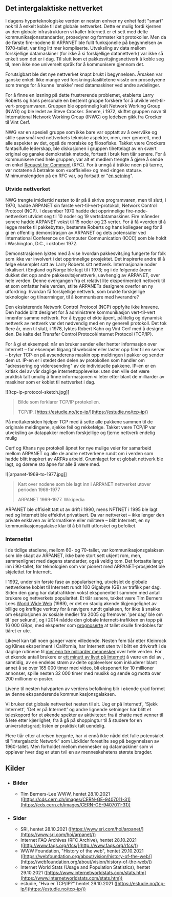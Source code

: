 ## Det intergalaktiske nettverket

I dagens hyperteknologiske verden er nesten enhver ny enhet født "smart" nok til å enkelt koble til det globale nettverket. Dette er mulig fordi kjernen av den globale infrastrukturen vi kaller Internett er et sett med delte kommunikasjonsstandarder, prosedyrer og formater kalt protokoller. Men da de første fire-nodene til ARPANET ble fullt funksjonelle på begynnelsen av 1970-tallet, var ting litt mer kompliserte. Utveksling av data mellom forskjellige datamaskiner (for ikke å si forskjellige datanettverk) var ikke så enkelt som det er i dag. Til slutt kom et pakkesvitsjingsnettverk å koble seg til, men ikke noe universelt språk for å kommunisere gjennom det.

Forutsigbart ble det nye nettverket knapt brukt i begynnelsen. Årsaken var ganske enkel: Ikke mange ved forskningsfasilitetene visste om prosedyrene som trengs for å kunne 'snakke' med datamaskiner ved andre avdelinger.

For å finne en løsning på dette frustrerende problemet, etablerte Larry Roberts og hans personale en bestemt gruppe forskere for å utvikle vert-til-vert-programvaren. Gruppen ble opprinnelig kalt Network Working Group (NWG) og ble ledet av Steve Crocker. Senere, i 1972, skiftet gruppen navn til International Network Working Group (INWG) og ledelsen gikk fra Crocker til Vint Cerf.

NWG var en spesiell gruppe som ikke bare var opptatt av å overvåke og stille spørsmål ved nettverkets tekniske aspekter, men, mer generelt, med alle aspekter av det, også de moralske og filosofiske. Takket være Crockers fantasifulle lederskap, ble diskusjonen i gruppen tilrettelagt av en svært original og ganske demokratisk metode, fortsatt i bruk fem tiår senere. For å kommunisere med hele gruppen, var alt et medlem trengte å gjøre å sende en enkel [Request for Comment](http://www.faqs.org/rfcs/) (RFC). For å unngå å tråkke noen på tærne, var notatene å betrakte som «uoffisielle» og med «ingen status». Minimumslengden på en RFC var, og fortsatt er "[én setning](http://www.faqs.org/rfcs/rfc30.html)".

### Utvide nettverket

NWG trengte imidlertid nesten to år på å skrive programvaren, men til slutt, i 1970, hadde ARPANET sin første vert-til-vert-protokoll, Network Control Protocol (NCP). I desember 1970 hadde det opprinnelige fire-node-nettverket utvidet seg til 10 noder og 19 vertsdatamaskiner. Fire måneder senere hadde ARPANET vokst til 15 noder og 23 verter. For å få «verden til å legge merke til pakkebytte», bestemte Roberts og hans kollegaer seg for å gi en offentlig demonstrasjon av ARPANET og dets potensialer ved International Conference on Computer Communication (ICCC) som ble holdt i Washington, D.C., i oktober 1972.

Demonstrasjonen lyktes med å vise hvordan pakkesvitsjing fungerte for folk som ikke var involvert i det opprinnelige prosjektet. Det inspirerte andre til å følge eksemplet satt av Larry Roberts sitt nettverk. Internasjonale noder lokalisert i England og Norge ble lagt til i 1973; og i de følgende årene dukket det opp andre pakkesvitsjenettverk, uavhengig av ARPANET, over hele verden. Denne overgangen fra et relativt lite eksperimentelt nettverk til et som omfatter hele verden, stilte ARPANETs designere overfor en ny utfordring: hvordan få forskjellige nettverk, som brukte forskjellige teknologier og tilnærminger, til å kommunisere med hverandre?

Den eksisterende Network Control Protocol (NCP) oppfylte ikke kravene. Den hadde blitt designet for å administrere kommunikasjon vert-til-vert innenfor samme nettverk. For å bygge et ekte åpent, pålitelig og dynamisk nettverk av nettverk var det nødvendig med en ny generell protokoll. Det tok flere år, men til slutt, i 1978, lyktes Robert Kahn og Vint Cerf med å designe den. De kalte det Transfer Control Protocol/Internet Protocol (TCP/IP).

For å gi et eksempel: når en bruker sender eller henter informasjon over Internett – for eksempel tilgang til websider eller laster opp filer til en server – bryter TCP-en på avsenderens maskin opp meldingen i pakker og sender dem ut. IP-en er i stedet den delen av protokollen som handler om "adressering og videresending" av de individuelle pakkene. IP-en er en kritisk del av vår daglige internettopplevelse: uten den ville det være praktisk talt umulig å finne informasjonen vi leter etter blant de milliarder av maskiner som er koblet til nettverket i dag.

![[tcp-ip-protocol-sketch.jpg]]

> Bilde som forklarer TCP/IP protokollen.
> 
> TCP/IP. [https://estudie.no/tcp-ip/](https://estudie.no/tcp-ip/)

På mottakersiden hjelper TCP med å sette alle pakkene sammen til de originale meldingene, sjekke feil og rekkefølge. Takket være TCP/IP var utveksling av datapakker mellom forskjellige og fjerne nettverk endelig mulig

Cerf og Khans nye protokoll åpnet for nye mulige veier for samarbeid mellom ARPANET og alle de andre nettverkene rundt om i verden som hadde blitt inspirert av ARPAs arbeid. Grunnlaget for et globalt nettverk ble lagt, og dørene sto åpne for alle å være med.

![[arpanet-1969-to-1977.jpg]]
> Kart over nodene som ble lagt inn i ARPANET nettverket utover perioden 1969-1977
> 
> ARPANET 1969-1977. Wikipedia

ARPANET ble offisielt tatt ut av drift i 1990, mens NFTNET i 1995 ble lagt ned og Internett ble effektivt privatisert. Da var nettverket – ikke lenger den private enklaven av informatikere eller militære – blitt Internett, en ny kommunikasjonsgalakse klar til å bli fullt utforsket og befolket.

### Internettet

I de tidlige stadiene, mellom 60- og 70-tallet, var kommunikasjonsgalaksen som ble skapt av ARPANET, ikke bare stort sett ukjent rom, men, sammenlignet med dagens standarder, også veldig tom. Det fortsatte langt inn i 90-tallet, før teknologien som var pionert med ARPANET-prosjektet ble skjelettet for Internett.

I 1992, under sin første fase av popularisering, utvekslet de globale nettverkene koblet til Internett rundt 100 Gigabyte (GB) av trafikk per dag. Siden den gang har datatrafikken vokst eksponentielt sammen med antall brukere og nettverkets popularitet. Et tiår senere, takket være Tim Berners Lees [World Wide Web](http://webfoundation.org/about/vision/history-of-the-web/) (1989), er det en stadig økende tilgjengelighet av billige og kraftige verktøy for å navigere rundt galaksen, for ikke å snakke om eksplosjonen av sosiale medier fra 2005 og fremover. 'per dag' ble om til 'per sekund', og i 2014 nådde den globale Internett-trafikken en topp på 16 000 GBps, med eksperter som [prognoserte](http://cisco.com/c/en/us/solutions/collateral/service-provider/visual-networking-index-vni/VNI_Hyperconnectivity_WP.html) at tallet skulle firedobles før tiåret er ute.

Likevel kan tall noen ganger være villedende. Nesten fem tiår etter Kleinrock og Klines eksperiment i California, har Internett uten tvil blitt en drivkraft i de daglige rutinene til [mer enn tre milliarder mennesker](http://www.internetworldstats.com/stats.htm) over hele verden. For et økende antall brukere er [ett minutt av livet på Internett](http://www.intel.com/content/www/us/en/communications/internet-minute-infographic.html) å være en del av , samtidig, av en endeløs strøm av delte opplevelser som inkluderer blant annet å se over 165 000 timer med video, bli eksponert for 10 millioner annonser, spille nesten 32 000 timer med musikk og sende og motta over 200 millioner e-poster.

Livene til nesten halvparten av verdens befolkning blir i økende grad formet av denne ekspanderende kommunikasjonsgalaksen.

Vi bruker det globale nettverket nesten til alt. 'Jeg er på Internett', 'Sjekk Internett', 'Det er på Internett' og andre lignende setninger har blitt et teleskopord for et økende spekter av aktiviteter: fra å chatte med venner til å lete etter kjærlighet; fra å gå på shoppingtur til å studere for en universitetsgrad; listen er praktisk talt uendelig.

Flere tiår etter at reisen begynte, har vi ennå ikke nådd det fulle potensialet til "Intergalactic Network" som Licklider forestilte seg på begynnelsen av 1960-tallet. Men forholdet mellom mennesker og datamaskiner som vi opplever hver dag er uten tvil en av menneskehetens største bragder.

## Kilder

-   ### Bilder
    -   Tim Berners-Lee WWW, hentet 28.10.2021 ([https://cds.cern.ch/images/CERN-GE-9407011-31](https://cds.cern.ch/images/CERN-GE-9407011-31))

-   ### Sider
    -   SRI, hentet 28.10.2021 ([https://www.sri.com/hoi/arpanet/](https://www.sri.com/hoi/arpanet/))
    -   Internet FAQ Archives (RFC Archive), hentet 28.10.2021 ([http://www.faqs.org/rfcs/](http://www.faqs.org/rfcs/))
    -   WWW Foundation, "History of the web", hentet 29.10.2021 ([https://webfoundation.org/about/vision/history-of-the-web/](https://webfoundation.org/about/vision/history-of-the-web/))
    -   Internet World Stats (Usage and Population Statistics), hentet 29.10.2021 ([https://www.internetworldstats.com/stats.htm](https://www.internetworldstats.com/stats.htm))
    -   estudie, "Hva er TCP/IP?" hentet 29.10.2021 ([https://estudie.no/tcp-ip/](https://estudie.no/tcp-ip/))